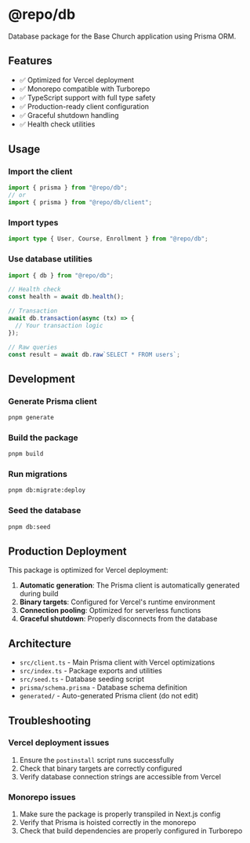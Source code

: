 # @repo/db

Database package for the Base Church application using Prisma ORM.

## Features

- ✅ Optimized for Vercel deployment
- ✅ Monorepo compatible with Turborepo
- ✅ TypeScript support with full type safety
- ✅ Production-ready client configuration
- ✅ Graceful shutdown handling
- ✅ Health check utilities

## Usage

### Import the client

```typescript
import { prisma } from "@repo/db";
// or
import { prisma } from "@repo/db/client";
```

### Import types

```typescript
import type { User, Course, Enrollment } from "@repo/db";
```

### Use database utilities

```typescript
import { db } from "@repo/db";

// Health check
const health = await db.health();

// Transaction
await db.transaction(async (tx) => {
  // Your transaction logic
});

// Raw queries
const result = await db.raw`SELECT * FROM users`;
```

## Development

### Generate Prisma client

```bash
pnpm generate
```

### Build the package

```bash
pnpm build
```

### Run migrations

```bash
pnpm db:migrate:deploy
```

### Seed the database

```bash
pnpm db:seed
```

## Production Deployment

This package is optimized for Vercel deployment:

1. **Automatic generation**: The Prisma client is automatically generated during build
2. **Binary targets**: Configured for Vercel's runtime environment
3. **Connection pooling**: Optimized for serverless functions
4. **Graceful shutdown**: Properly disconnects from the database

## Architecture

- `src/client.ts` - Main Prisma client with Vercel optimizations
- `src/index.ts` - Package exports and utilities
- `src/seed.ts` - Database seeding script
- `prisma/schema.prisma` - Database schema definition
- `generated/` - Auto-generated Prisma client (do not edit)

## Troubleshooting

### Vercel deployment issues

1. Ensure the `postinstall` script runs successfully
2. Check that binary targets are correctly configured
3. Verify database connection strings are accessible from Vercel

### Monorepo issues

1. Make sure the package is properly transpiled in Next.js config
2. Verify that Prisma is hoisted correctly in the monorepo
3. Check that build dependencies are properly configured in Turborepo
